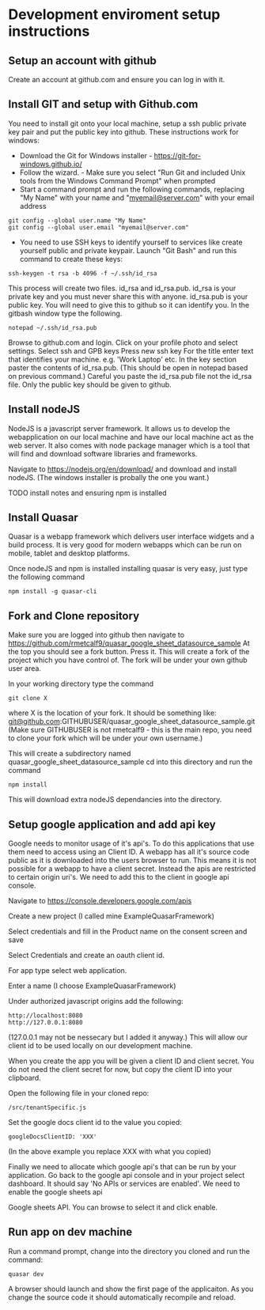 # Development enviroment setup instructions

## Setup an account with github
Create an account at github.com and ensure you can log in with it.

## Install GIT and setup with Github.com
You need to install git onto your local machine, setup a ssh public private key pair and put the public key into github. These instructions work for windows:

 - Download the Git for Windows installer - https://git-for-windows.github.io/
 - Follow the wizard. - Make sure you select "Run Git and included Unix tools from the Windows Command Prompt" when prompted
 - Start a command prompt and run the following commands, replacing "My Name" with your name and "myemail@server.com" with your email address
````
git config --global user.name "My Name"
git config --global user.email "myemail@server.com"
````
 - You need to use SSH keys to identify yourself to services like create yourself public and private keypair. Launch "Git Bash" and run this command to create these keys:
````
ssh-keygen -t rsa -b 4096 -f ~/.ssh/id_rsa
````
This process will create two files. id_rsa and id_rsa.pub. id_rsa is your private key and you must never share this with anyone. id_rsa.pub is your public key. You will need to give this to github so it can identify you. In the gitbash window type the following.
````
notepad ~/.ssh/id_rsa.pub
````

Browse to github.com and login. Click on your profile photo and select settings.
Select ssh and GPB keys
Press new ssh key
For the title enter text that identifies your machine. e.g. 'Work Laptop' etc.
In the key section paster the contents of id_rsa.pub. (This should be open in notepad based on previous command.) Careful you paste the id_rsa.pub file not the id_rsa file. Only the public key should be given to github.


## Install nodeJS
NodeJS is a javascript server framework. It allows us to develop the webapplication on our local machine and have our local machine act as the web server. It also comes with node package manager which is a tool that will find and download software libraries and frameworks.

Navigate to https://nodejs.org/en/download/ and download and install nodeJS. (The windows installer is probally the one you want.)

TODO install notes and ensuring npm is installed

## Install Quasar
Quasar is a webapp framework which delivers user interface widgets and a build process. It is very good for modern webapps which can be run on mobile, tablet and desktop platforms.

Once nodeJS and npm is installed installing quasar is very easy, just type the following command
````
npm install -g quasar-cli
````

## Fork and Clone repository
Make sure you are logged into github then navigate to https://github.com/rmetcalf9/quasar_google_sheet_datasource_sample
At the top you should see a fork button. Press it. This will create a fork of the project which you have control of. The fork will be under your own github user area.

In your working directory type the command
````
git clone X
````
where X is the location of your fork. It should be something like:
git@github.com:GITHUBUSER/quasar_google_sheet_datasource_sample.git
(Make sure GITHUBUSER is not rmetcalf9 - this is the main repo, you need to clone your fork which will be under your own username.)

This will create a subdirectory named quasar_google_sheet_datasource_sample
cd into this directory and run the command
````
npm install
````
This will download extra nodeJS dependancies into the directory.

## Setup google application and add api key

Google needs to monitor usage of it's api's. To do this applications that use them need to access using an Client ID. A webapp has all it's source code public as it is downloaded into the users browser to run. This means it is not possible for a webapp to have a client secret. Instead the apis are restricted to certain origin uri's. We need to add this to the client in google api console.

Navigate to https://console.developers.google.com/apis

Create a new project (I called mine ExampleQuasarFramework)

Select credentials and fill in the Product name on the consent screen and save

Select Credentials and create an oauth client id.

For app type select web application.

Enter a name (I choose ExampleQuasarFramework)

Under authorized javascript origins add the following:
````
http://localhost:8080
http://127.0.0.1:8080
````

(127.0.0.1 may not be nessecary but I added it anyway.)
This will allow our client id to be used locally on our development machine.

When you create the app you will be given a client ID and client secret. You do not need the client secret for now, but copy the client ID into your clipboard.

Open the following file in your cloned repo:
````
/src/tenantSpecific.js
````

Set the google docs client id to the value you copied:
````
googleDocsClientID: 'XXX'
````
(In the above example you replace XXX with what you copied)

Finally we need to allocate which google api's that can be run by your application. Go back to the google api console and in your project select dashboard. It should say 'No APIs or services are enabled'. We need to enable the google sheets api 

Google sheets API. You can browse to select it and click enable.


## Run app on dev machine

Run a command prompt, change into the directory you cloned and run the command:
````
quasar dev
````

A browser should launch and show the first page of the applicaiton. As you change the source code it should automatically recompile and reload.


